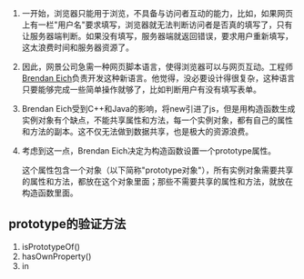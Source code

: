 1. 一开始，浏览器只能用于浏览，不具备与访问者互动的能力，比如，如果网页上有一栏"用户名"要求填写，浏览器就无法判断访问者是否真的填写了，只有让服务器端判断。如果没有填写，服务器端就返回错误，要求用户重新填写，这太浪费时间和服务器资源了。 

2. 因此，网景公司急需一种网页脚本语言，使得浏览器可以与网页互动。工程师[Brendan Eich](http://brendaneich.com/)负责开发这种新语言。他觉得，没必要设计得很复杂，这种语言只要能够完成一些简单操作就够了，比如判断用户有没有填写表单。 

3. Brendan Eich受到C++和Java的影响，将new引进了js，但是用构造函数生成实例对象有个缺点，不能共享属性和方法，每一个实例对象，都有自己的属性和方法的副本。这不仅无法做到数据共享，也是极大的资源浪费。 

4. 考虑到这一点，Brendan Eich决定为构造函数设置一个prototype属性。

   这个属性包含一个对象（以下简称"prototype对象"），所有实例对象需要共享的属性和方法，都放在这个对象里面；那些不需要共享的属性和方法，就放在构造函数里面。



## prototype的验证方法

1. isPrototypeOf()
2. hasOwnProperty()
3. in